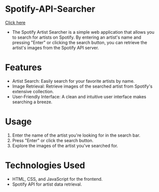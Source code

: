 # Spotify-API-Searcher
[Click here](https://spotify-api-searcher.netlify.app/)

- The Spotify Artist Searcher is a simple web application that allows you to search for artists on Spotify. By entering an artist's name and pressing "Enter" or clicking the search button, you can retrieve the artist's images from the Spotify API server.

# Features
- Artist Search: Easily search for your favorite artists by name.
- Image Retrieval: Retrieve images of the searched artist from Spotify's extensive collection.
- User-Friendly Interface: A clean and intuitive user interface makes searching a breeze.

# Usage
1. Enter the name of the artist you're looking for in the search bar.
2. Press "Enter" or click the search button.
3. Explore the images of the artist you've searched for.

# Technologies Used
- HTML, CSS, and JavaScript for the frontend.
- Spotify API for artist data retrieval.
